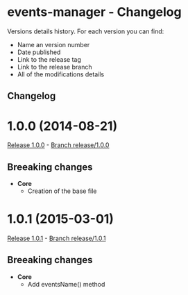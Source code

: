 events-manager - Changelog
=========

Versions details history. For each version you can find:
* Name an version number
* Date published
* Link to the release tag
* Link to the release branch
* All of the modifications details

Changelog
---------

<a name="1.0.0"></a>
# 1.0.0 (2014-08-21)

[Release 1.0.0](https://github.com/XavierBoubert/events-manager/releases/tag/1.0.0) - [Branch release/1.0.0](https://github.com/XavierBoubert/events-manager/tree/1.0.0)

## Breeaking changes

- **Core**
  - Creation of the base file

<a name="1.0.1"></a>
# 1.0.1 (2015-03-01)

[Release 1.0.1](https://github.com/XavierBoubert/events-manager/releases/tag/1.0.1) - [Branch release/1.0.1](https://github.com/XavierBoubert/events-manager/tree/1.0.1)

## Breeaking changes

- **Core**
  - Add eventsName() method